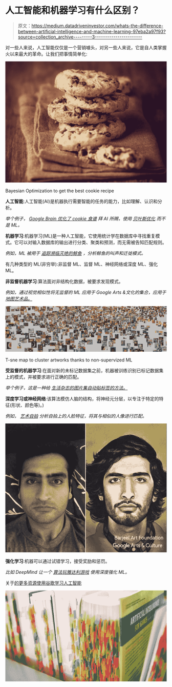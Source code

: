 # 人工智能和机器学习有什么区别？

> 原文：<https://medium.datadriveninvestor.com/whats-the-difference-between-artificial-intelligence-and-machine-learning-97eba2a97f93?source=collection_archive---------3----------------------->

对一些人来说，人工智能仅仅是一个营销噱头，对另一些人来说，它是自人类掌握火以来最大的革命。让我们把事情简单化:

![](img/fd41b0b866dd988f312260fce471fe9d.png)

Bayesian Optimization to get the best cookie recipe

**人工智能**:人工智能(AI)是机器执行需要智能的任务的能力，比如理解、认识和分析。

*举个例子，* [*Google Brain 优化了 cookie 食谱*](https://www.blog.google/technology/research/makings-smart-cookie/) *拜 AI 所赐，使用* [*贝叶斯优化*](https://cloud.google.com/blog/big-data/2017/08/hyperparameter-tuning-in-cloud-machine-learning-engine-using-bayesian-optimization) *而不是 ML。*

**机器学习**:机器学习(ML)是一种人工智能，它使用统计学在数据库中寻找重复模式。它可以对输入数据库的输出进行分类、聚类和预测，而无需被告知匹配规则。

*例如，ML 被用于* [*追踪濒临灭绝的鲸鱼*](https://www.blog.google/technology/ai/one-students-quest-track-endangered-whales-machine-learning/) *，分析鲸鱼的叫声和迁徙模式。*

有几种类型的 ML(非穷举):非监督 ML、监督 ML、神经网络或深度 ML、强化 ML。

**非监督机器学习**:算法面对非结构化数据，被要求发现模式。

*例如，通过视觉相似性将无监督的 ML 应用于 Google Arts &文化的集合，应用于* [*地图艺术品。*](https://artsexperiments.withgoogle.com/tsnemap/)

![](img/117b48f03837e76dd47d71e352c901b7.png)

T-sne map to cluster artworks thanks to non-supervized ML

**受监督的机器学习**:在面对新的未标记数据集之前，机器被训练识别已标记数据集上的模式，并被要求进行正确的匹配。

*举个例子，这是一种给* [*生活杂志的图片集自动贴标签的方法。*](https://artsexperiments.withgoogle.com/lifetags/)

**深度学习或神经网络**:该算法模仿人脑的结构，将神经元分层，以专注于特定的特征(形状、颜色等)。)

*例如，* [*艺术自拍*](https://www.blog.google/outreach-initiatives/arts-culture/exploring-art-through-selfies-google-arts-culture/) *分析自拍上的人脸特征，将其与相似的人像进行匹配。*

![](img/1660bf2b24652e36415d361989ceb27a.png)

**强化学习**:机器可以通过试错学习，接受奖励和惩罚。

*比如 DeepMind 让一个* [*算法玩雅达利游戏*](https://deepmind.com/research/publications/playing-atari-deep-reinforcement-learning/) *使用深度强化 ML。*

关于[的更多资源使用谷歌学习人工智能](https://ai.google/education/)

![](img/754ddd064284b464f4838de056d8eadb.png)